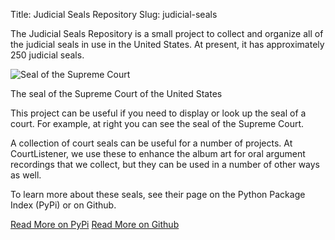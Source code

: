 Title: Judicial Seals Repository
Slug: judicial-seals


<p class="lead">The Judicial Seals Repository is a small project to collect and organize all of the judicial seals in use in the United States. At present, it has approximately 250 judicial seals.</p>

<div class="right-image">
    <img src="{filename}/images/scotus.png"
         alt="Seal of the Supreme Court"
         class="img-responsive border">
    <p class="caption">The seal of the Supreme Court of the United States</p>
</div>

This project can be useful if you need to display or look up the seal of a court.
For example, at right you can see the seal of the Supreme Court.

A collection of court seals can be useful for a number of projects. At CourtListener, we use these to enhance the album art for oral argument recordings that we collect, but they can be used in a number of other ways as well.

To learn more about these seals, see their page on the Python Package Index (PyPi) or on Github.

<a href="https://pypi.python.org/pypi/seal_rookery" class="btn btn-primary btn-lg">Read More on PyPi</a>
<a href="https://github.com/freelawproject/seal-rookery" class="btn btn-primary btn-lg">Read More on Github</a>
